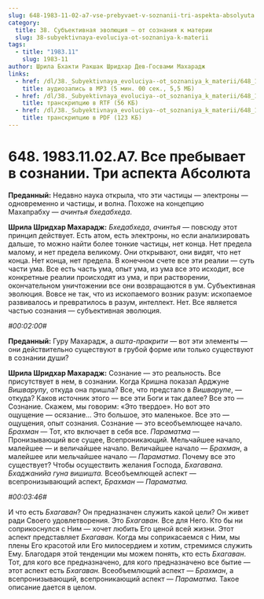 ```yaml
---
slug: 648-1983-11-02-a7-vse-prebyvaet-v-soznanii-tri-aspekta-absolyuta
category:
  title: 38. Субъективная эволюция — от сознания к материи
  slug: 38-subyektivnaya-evoluciya-ot-soznaniya-k-materii
tags:
  - title: "1983.11"
    slug: 1983-11
author: Шрила Бхакти Ракшак Шридхар Дев-Госвами Махарадж
links:
  - href: /dl/38._Subyektivnaya_evoluciya--ot_soznaniya_k_materii/648_1983.11.02.A7_SridharMj_Vse_prebyvaet_v_soznanii__Tri_aspekta_Absoljuta.mp3
    title: аудиозапись в MP3 (5 мин. 00 сек., 5,5 МБ)
  - href: /dl/38._Subyektivnaya_evoluciya--ot_soznaniya_k_materii/648_1983.11.02.A7_SridharMj_Vse_prebyvaet_v_soznanii__Tri_aspekta_Absoljuta.rtf
    title: транскрипцию в RTF (56 КБ)
  - href: /dl/38._Subyektivnaya_evoluciya--ot_soznaniya_k_materii/648_1983.11.02.A7_SridharMj_Vse_prebyvaet_v_soznanii__Tri_aspekta_Absoljuta.pdf
    title: транскрипцию в PDF (123 КБ)
---
```


# 648. 1983.11.02.A7. Все пребывает в сознании. Три аспекта Абсолюта

**Преданный:** Недавно наука открыла, что эти частицы — электроны — одновременно и частицы, и волна. Похоже на концепцию Махапрабху — *ачинтья бхедабхеда*.

**Шрила Шридхар Махарадж:** *Бхедабхеда*, *ачинтья* — повсюду этот принцип действует. Есть атом, есть электроны, но если анализировать дальше, то можно найти более тонкие частицы, нет конца. Нет предела малому, и нет предела великому. Они открывают, они видят, что нет конца. Нет конца, нет предела. В конечном счете все эти реалии — суть части ума. Все есть часть ума, опыт ума, из ума все это исходит, все конкретные реалии происходят из ума, и при растворении, окончательном уничтожении все они возвращаются в ум. Субъективная эволюция. Вовсе не так, что из ископаемого возник разум: ископаемое развивалось и превратилось в разум, интеллект. Нет. Все является частью сознания — субъективная эволюция.

*#00:02:00#*

**Преданный:** Гуру Махарадж, а *ашта-пракрити* — вот эти элементы — они действительно существуют в грубой форме или только существуют в сознании души?

**Шрила Шридхар Махарадж:** Сознание — это реальность. Все присутствует в нем, в сознании. Когда Кришна показал Арджуне *Вишварупу*, откуда она пришла? Все, что предстало в *Вишварупе*, — откуда? Каков источник этого — все эти Боги и так далее? Все это — Сознание. Скажем, мы говорим: «Это твердое». Но вот это ощущение — осязание… Это большое, это маленькое. Все это — ощущения, опыт сознания. Сознание — это всеобъемлющее начало. *Брахман* — Тот, кто включает в себя все. *Параматма* — Пронизывающий все сущее, Всепроникающий. Мельчайшее начало, малейшее — и величайшее начало. Величайшее начало — *Брахман*, а малейшее или мельчайшее начало — *Параматма*. Почему все это существует? Чтобы осуществить желания Господа, *Бхагавана. Бхаджанийа гуна вишишта.* Всеобъемлющей аспект — всепронизывающий аспект, *Брахман* — *Параматма.*

*#00:03:46#*

И что есть *Бхагаван*? Он предназначен служить какой цели? Он живет ради Своего удовлетворения. Это *Бхагаван.* Все для Него. Кто бы ни соприкоснулся с Ним — хочет любить Его ценой всей жизни. Этот аспект представляет *Бхагаван.* Когда мы соприкасаемся с Ним, мы плены Его красотой или Его милосердием и хотим, стремимся служить Ему. Благодаря этой тенденции мы можем понять, кто есть *Бхагаван*. Тот, для кого все предназначено, для кого предназначено все бытие — этот аспект есть *Бхагаван.* Всеобъемлющий аспект — *Брахман*, а всепронизывающий, всепроникающий аспект — *Параматма.* Такое описание дается в целом.

